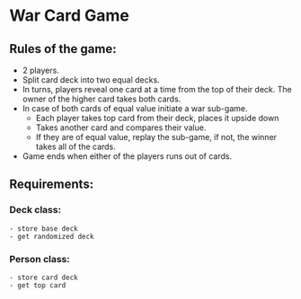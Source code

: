 # War Card Game

## Rules of the game:
- 2 players. 
- Split card deck into two equal decks. 
- In turns, players reveal one card at a time from the top of their deck. The owner of the higher card takes both cards. 
- In case of both cards of equal value initiate a war sub-game. 
    - Each player takes top card from their deck, places it upside down
    - Takes another card and compares their value.
    - If they are of equal value, replay the sub-game, if not, the winner takes all of the cards.
- Game ends when either of the players runs out of cards.

## Requirements:

### Deck class:
	- store base deck
	- get randomized deck
		
### Person class:
	- store card deck
	- get top card
